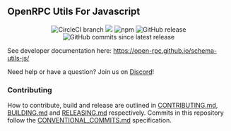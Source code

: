 ## OpenRPC Utils For Javascript

<center>
  <span>
    <img alt="CircleCI branch" src="https://img.shields.io/circleci/project/github/open-rpc/schema-utils-js/master.svg">
    <img src="https://codecov.io/gh/open-rpc/schema-utils-js/branch/master/graph/badge.svg" />
    <img alt="npm" src="https://img.shields.io/npm/dt/@open-rpc/schema-utils-js.svg" />
    <img alt="GitHub release" src="https://img.shields.io/github/release/open-rpc/schema-utils-js.svg" />
    <img alt="GitHub commits since latest release" src="https://img.shields.io/github/commits-since/open-rpc/schema-utils-js/latest.svg" />
  </span>
</center>

See developer documentation here: https://open-rpc.github.io/schema-utils-js/

Need help or have a question? Join us on [Discord](https://discord.gg/gREUKuF)!

### Contributing

How to contribute, build and release are outlined in [CONTRIBUTING.md](CONTRIBUTING.md), [BUILDING.md](BUILDING.md) and [RELEASING.md](RELEASING.md) respectively. Commits in this repository follow the [CONVENTIONAL_COMMITS.md](CONVENTIONAL_COMMITS.md) specification.
